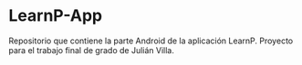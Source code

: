 # LearnP-App
Repositorio que contiene la parte Android de la aplicación LearnP. Proyecto para el trabajo final de grado de Julián Villa.
